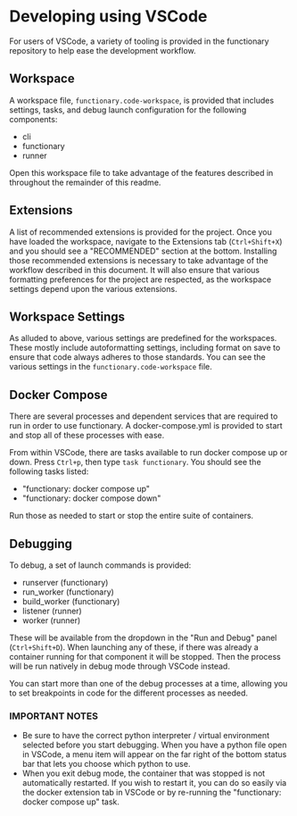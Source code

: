 # Developing using VSCode

For users of VSCode, a variety of tooling is provided in the functionary
repository to help ease the development workflow.

## Workspace

A workspace file, `functionary.code-workspace`, is provided that includes
settings, tasks, and debug launch configuration for the following components:

- cli
- functionary
- runner

Open this workspace file to take advantage of the features described in
throughout the remainder of this readme.

## Extensions

A list of recommended extensions is provided for the project. Once you have
loaded the workspace, navigate to the Extensions tab (`Ctrl+Shift+X`) and you
should see a "RECOMMENDED" section at the bottom. Installing those recommended
extensions is necessary to take advantage of the workflow described in this
document. It will also ensure that various formatting preferences for the
project are respected, as the workspace settings depend upon the various
extensions.

## Workspace Settings

As alluded to above, various settings are predefined for the workspaces. These
mostly include autoformatting settings, including format on save to ensure that
code always adheres to those standards. You can see the various settings in the
`functionary.code-workspace` file.

## Docker Compose

There are several processes and dependent services that are required to run in
order to use functionary. A docker-compose.yml is provided to start and stop all
of these processes with ease.

From within VSCode, there are tasks available to run docker compose up or down.
Press `Ctrl+p`, then type `task functionary`. You should see the following tasks
listed:

- "functionary: docker compose up"
- "functionary: docker compose down"

Run those as needed to start or stop the entire suite of containers.

## Debugging

To debug, a set of launch commands is provided:

- runserver (functionary)
- run_worker (functionary)
- build_worker (functionary)
- listener (runner)
- worker (runner)

These will be available from the dropdown in the "Run and Debug" panel
(`Ctrl+Shift+D`). When launching any of these, if there was already a container
running for that component it will be stopped. Then the process will be run
natively in debug mode through VSCode instead.

You can start more than one of the debug processes at a time, allowing you to
set breakpoints in code for the different processes as needed.

### IMPORTANT NOTES

- Be sure to have the correct python interpreter / virtual environment selected
  before you start debugging. When you have a python file open in VSCode, a menu
  item will appear on the far right of the bottom status bar that lets you
  choose which python to use.
- When you exit debug mode, the container that was stopped is not automatically
  restarted. If you wish to restart it, you can do so easily via the docker
  extension tab in VSCode or by re-running the "functionary: docker compose up"
  task.
